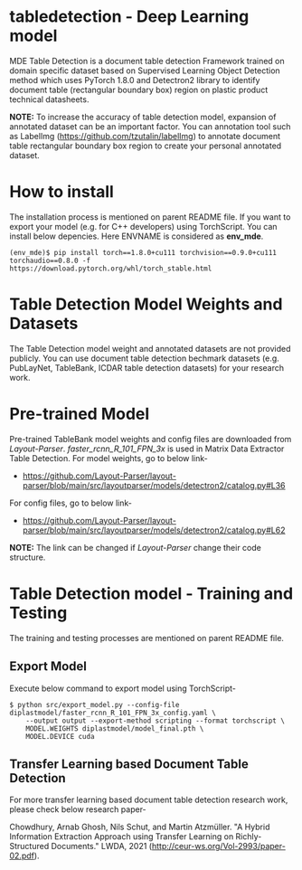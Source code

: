 # tabledetection - Deep Learning model
MDE Table Detection is a document table detection Framework trained on domain specific dataset based on Supervised Learning Object Detection method which uses PyTorch 1.8.0 and Detectron2 library to identify document table (rectangular boundary box) region on plastic product technical datasheets. 

**NOTE:** To increase the accuracy of table detection model, expansion of annotated dataset can be an important factor. You can annotation tool such as LabelImg (https://github.com/tzutalin/labelImg) to annotate document table rectangular boundary box region to create your personal annotated dataset.

# How to install
The installation process is mentioned on parent README file. If you want to export your model (e.g. for C++ developers) using TorchScript. You can install below depencies. Here ENVNAME is considered as **env_mde**.
```
(env_mde)$ pip install torch==1.8.0+cu111 torchvision==0.9.0+cu111 torchaudio==0.8.0 -f https://download.pytorch.org/whl/torch_stable.html
```

# Table Detection Model Weights and Datasets
The Table Detection model weight and annotated datasets are not provided publicly. You can use document table detection bechmark datasets (e.g. PubLayNet, TableBank, ICDAR table detection datasets) for your research work.

# Pre-trained Model
Pre-trained TableBank model weights and config files are downloaded from *Layout-Parser*. *faster_rcnn_R_101_FPN_3x* is used in Matrix Data Extractor Table Detection. For model weights, go to below link-
- https://github.com/Layout-Parser/layout-parser/blob/main/src/layoutparser/models/detectron2/catalog.py#L36

For config files, go to below link-
- https://github.com/Layout-Parser/layout-parser/blob/main/src/layoutparser/models/detectron2/catalog.py#L62

**NOTE:** The link can be changed if *Layout-Parser* change their code structure.


# Table Detection model - Training and Testing
The training and testing processes are mentioned on parent README file.

## Export Model
Execute below command to export model using TorchScript-
```
$ python src/export_model.py --config-file diplastmodel/faster_rcnn_R_101_FPN_3x_config.yaml \
    --output output --export-method scripting --format torchscript \
    MODEL.WEIGHTS diplastmodel/model_final.pth \
    MODEL.DEVICE cuda
```
## Transfer Learning based Document Table Detection
For more transfer learning based document table detection research work, please check below research paper-

Chowdhury, Arnab Ghosh, Nils Schut, and Martin Atzmüller. "A Hybrid Information Extraction Approach using Transfer Learning on Richly-Structured Documents." LWDA, 2021 (http://ceur-ws.org/Vol-2993/paper-02.pdf).

